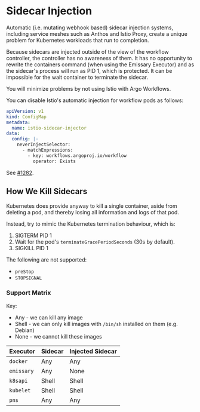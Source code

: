 # Sidecar Injection

Automatic (i.e. mutating webhook based) sidecar injection systems, including service meshes such as Anthos and Istio
Proxy, create a unique problem for Kubernetes workloads that run to completion.

Because sidecars are injected outside of the view of the workflow controller, the controller has no awareness of them. It
has no opportunity to rewrite the containers command (when using the Emissary Executor) and as the sidecar's process
will run as PID 1, which is protected. It can be impossible for the wait container to terminate the sidecar.

You will minimize problems by not using Istio with Argo Workflows.

You can disable Istio's automatic injection for workflow pods as follows:

```yaml
apiVersion: v1
kind: ConfigMap
metadata:
  name: istio-sidecar-injector
data:
  config: |-
    neverInjectSelector:
      - matchExpressions:
        - key: workflows.argoproj.io/workflow
          operator: Exists
```

See [#1282](https://github.com/argoproj/argo-workflows/issues/1282).

## How We Kill Sidecars

Kubernetes does provide anyway to kill a single container, aside from deleting a pod, and thereby losing all information
and logs of that pod.

Instead, try to mimic the Kubernetes termination behaviour, which is:

1. SIGTERM PID 1
1. Wait for the pod's `terminateGracePeriodSeconds` (30s by default).
1. SIGKILL PID 1

The following are not supported:

* `preStop`
* `STOPSIGNAL`

### Support Matrix

Key: 

* Any - we can kill any image
* Shell - we can only kill images with `/bin/sh` installed on them (e.g. Debian)
* None - we cannot kill these images

| Executor | Sidecar | Injected Sidecar | 
|---|---|---| 
| `docker` | Any | Any | 
| `emissary` | Any | None | 
| `k8sapi` | Shell | Shell | 
| `kubelet` | Shell | Shell | 
| `pns` | Any | Any | 